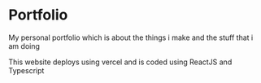 # Portfolio

My personal portfolio which is about the things i make and the stuff that i am doing

This website deploys using vercel and is coded using ReactJS and Typescript
